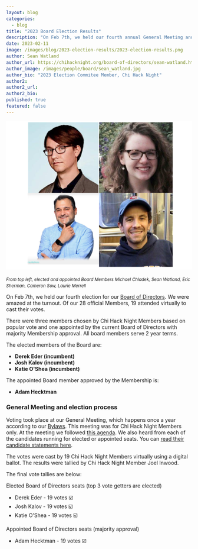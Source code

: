 ```yaml
---
layout: blog
categories: 
  - blog
title: "2023 Board Election Results"
description: "On Feb 7th, we held our fourth annual General Meeting and election for our Board of Directors. We were amazed at the turnout. Of our 28 official Members, 19 attended virtually to cast their votes. There were three members chosen by Chi Hack Night Members based on popular vote and one appointed by the current Board of Directors with majority Membership approval."
date: 2023-02-11
image: /images/blog/2023-election-results/2023-election-results.png
author: Sean Watland
author_url: https://chihacknight.org/board-of-directors/sean-watland.html
author_image: /images/people/board/sean_watland.jpg
author_bio: "2023 Election Commitee Member, Chi Hack Night"
author2: 
author2_url:
author2_bio:
published: true
featured: false
---
```


<p class="text-center"><img src="/images/blog/2023-election-results/2023-election-results.png" alt="From top left, elected and appointed Board Members Derek Eder, Katie O'Shea, Adam Hecktman, Josh Kalov" class='img-responsive'/><br />

<small><em>From top left, elected and appointed Board Members Michael Chladek, Sean Watland, Eric Sherman, Cameron Sow, Laurie Merrell</em></small>
</p>

On Feb 7th, we held our fourth election for our [Board of Directors](https://chihacknight.org/board-of-directors.html). We were amazed at the turnout. Of our 28 official Members, 19 attended virtually to cast their votes. 

There were three members chosen by Chi Hack Night Members based on popular vote and one appointed by the current Board of Directors with majority Membership approval. All board members serve 2 year terms.

The elected members of the Board are:

* **Derek Eder (incumbent)**
* **Josh Kalov (incumbent)**
* **Katie O'Shea (incumbent)**

The appointed Board member approved by the Membership is: 

* **Adam Hecktman**

### General Meeting and election process
Voting took place at our General Meeting, which happens once a year according to our [Bylaws](/docs/ChiHackNightBylawsAmended20-02-04.pdf). This meeting was for Chi Hack Night Members only. At the meeting we followed [this agenda](https://docs.google.com/presentation/d/11zxhuctTxQAJsKfdSBDeH3QBjyqOUnOcgTEhjO8Hbqg/edit?usp=sharing). We also heard from each of the candidates running for elected or appointed seats. You can [read their candidate statements here](https://docs.google.com/document/d/1OZD52xznXAHQ6NW6ivEIfb5Vt26xL3QPjncJRC_3rg8/edit?usp=sharing).

The votes were cast by 19 Chi Hack Night Members virtually using a digital ballot. The results were tallied by Chi Hack Night Member Joel Inwood.

The final vote tallies are below:

Elected Board of Directors seats (top 3 vote getters are elected)
* Derek Eder - 19 votes ☑️ 
* Josh Kalov - 19 votes ☑️ 
* Katie O'Shea - 19 votes ☑️ 

Appointed Board of Directors seats (majority approval)

* Adam Hecktman - 19 votes ☑️


